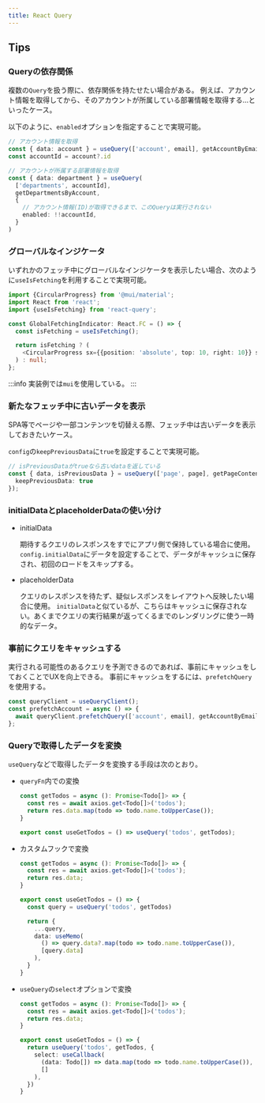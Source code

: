 ```yaml
---
title: React Query
---
```


## Tips

### Queryの依存関係

複数の`Query`を扱う際に、依存関係を持たせたい場合がある。
例えば、アカウント情報を取得してから、そのアカウントが所属している部署情報を取得する…といったケース。

以下のように、`enabled`オプションを指定することで実現可能。

```ts title=Reactのコンポーネント内
// アカウント情報を取得
const { data: account } = useQuery(['account', email], getAccountByEmail);
const accountId = account?.id

// アカウントが所属する部署情報を取得
const { data: department } = useQuery(
  ['departments', accountId],
  getDepartmentsByAccount,
  {
    // アカウント情報(ID)が取得できるまで、このQueryは実行されない
    enabled: !!accountId,
  }
)
```

### グローバルなインジケータ

いずれかのフェッチ中にグローバルなインジケータを表示したい場合、次のように`useIsFetching`を利用することで実現可能。

```ts
import {CircularProgress} from '@mui/material';
import React from 'react';
import {useIsFetching} from 'react-query';

const GlobalFetchingIndicator: React.FC = () => {
  const isFetching = useIsFetching();

  return isFetching ? (
    <CircularProgress sx={{position: 'absolute', top: 10, right: 10}} size={24} />
  ) : null;
};
```

:::info
実装例では`mui`を使用している。
:::

### 新たなフェッチ中に古いデータを表示

SPA等でページや一部コンテンツを切替える際、フェッチ中は古いデータを表示しておきたいケース。

`config`の`keepPreviousData`に`true`を設定することで実現可能。

```ts title=Reactのコンポーネント内
// isPreviousDataがtrueなら古いdataを返している
const { data, isPreviousData } = useQuery(['page', page], getPageContents, {
  keepPreviousData: true
});
```

### initialDataとplaceholderDataの使い分け

- initialData

  期待するクエリのレスポンスをすでにアプリ側で保持している場合に使用。
  `config.initialData`にデータを設定することで、データがキャッシュに保存され、初回のロードをスキップする。

- placeholderData

  クエリのレスポンスを待たず、疑似レスポンスをレイアウトへ反映したい場合に使用。
  `initialData`と似ているが、こちらはキャッシュに保存されない。あくまでクエリの実行結果が返ってくるまでのレンダリングに使う一時的なデータ。

### 事前にクエリをキャッシュする

実行される可能性のあるクエリを予測できるのであれば、事前にキャッシュをしておくことでUXを向上できる。
事前にキャッシュをするには、`prefetchQuery`を使用する。

```ts title=Reactのコンポーネント内
const queryClient = useQueryClient();
const prefetchAccount = async () => {
  await queryClient.prefetchQuery(['account', email], getAccountByEmail);
};
```

### Queryで取得したデータを変換

`useQuery`などで取得したデータを変換する手段は次のとおり。

- `queryFn`内での変換

  ```ts
  const getTodos = async (): Promise<Todo[]> => {
    const res = await axios.get<Todo[]>('todos');
    return res.data.map(todo => todo.name.toUpperCase());
  }

  export const useGetTodos = () => useQuery('todos', getTodos);
  ```

- カスタムフックで変換

  ```ts
  const getTodos = async (): Promise<Todo[]> => {
    const res = await axios.get<Todo[]>('todos');
    return res.data;
  }

  export const useGetTodos = () => {
    const query = useQuery('todos', getTodos)

    return {
      ...query,
      data: useMemo(
        () => query.data?.map(todo => todo.name.toUpperCase()),
        [query.data]
      ),
    }
  }
  ```

- `useQuery`の`select`オプションで変換

  ```ts
  const getTodos = async (): Promise<Todo[]> => {
    const res = await axios.get<Todo[]>('todos');
    return res.data;
  }

  export const useGetTodos = () => {
    return useQuery('todos', getTodos, {
      select: useCallback(
        (data: Todo[]) => data.map(todo => todo.name.toUpperCase()),
        []
      ),
    })
  }
  ```
